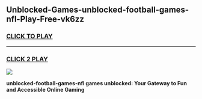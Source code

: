 
## Unblocked-Games-unblocked-football-games-nfl-Play-Free-vk6zz
<h3>
<a href="https://premium76.site?title=unblocked-football-games-nfl&ref=09A">CLICK TO PLAY</a></h3>
<hr>

<h3>
<a href="https://premium76.site?title=unblocked-football-games-nfl&ref=09A">CLICK 2 PLAY</a>
  
</h3>

<a href="https://premium76.site?title=unblocked-football-games-nfl&ref=09A"><img src="https://clearcache.store/games.png"></a>


**unblocked-football-games-nfl games unblocked: Your Gateway to Fun and Accessible Online Gaming**

